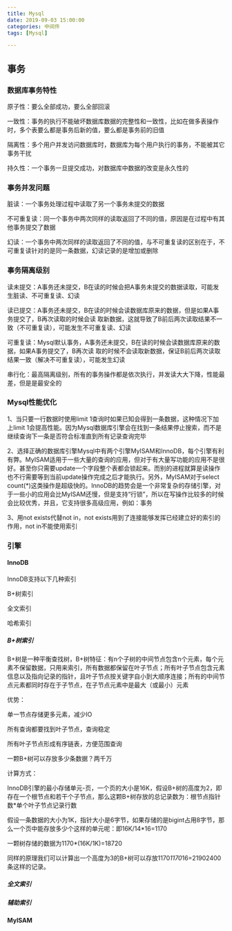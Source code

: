 ```yaml
---
title: Mysql
date: 2019-09-03 15:00:00
categories: 中间件
tags: [Mysql]

---
```


## 事务

### 数据库事务特性

原子性：要么全部成功，要么全部回滚

一致性：事务的执行不能破坏数据库数据的完整性和一致性，比如在做多表操作时，多个表要么都是事务后新的值，要么都是事务前的旧值

隔离性：多个用户并发访问数据库时，数据库为每个用户执行的事务，不能被其它事务干扰

持久性：一个事务一旦提交成功，对数据库中数据的改变是永久性的

### 事务并发问题

脏读：一个事务处理过程中读取了另一个事务未提交的数据

不可重复读：同一个事务中两次同样的读取返回了不同的值，原因是在过程中有其他事务提交了数据

幻读：一个事务中两次同样的读取返回了不同的值，与不可重复读的区别在于，不可重复读针对的是同一条数据，幻读记录的是增加或删除

### 事务隔离级别

读未提交：A事务还未提交，B在读的时候会把A事务未提交的数据读取，可能发生脏读、不可重复读、幻读

读已提交：A事务还未提交，B在读的时候会读数据库原来的数据，但是如果A事务提交了，B再次读取的时候会读			取新数据，这就导致了B前后两次读取结果不一致（不可重复读），可能发生不可重复读、幻读

可重复读：Mysql默认事务，A事务还未提交，B在读的时候会读数据库原来的数据，如果A事务提交了，B再次读			取的时候不会读取新数据，保证B前后两次读取结果一致（解决不可重复读），可能发生幻读

串行化：最高隔离级别，所有的事务操作都是依次执行，并发读大大下降，性能最差，但是是最安全的

### Mysql性能优化

1、当只要一行数据时使用limit 1查询时如果已知会得到一条数据，这种情况下加上limit 1会提高性能。因为Mysql数据库引擎会在找到一条结果停止搜索，而不是继续查询下一条是否符合标准直到所有记录查询完毕

2、选择正确的数据库引擎Mysql中有两个引擎MyISAM和InnoDB，每个引擎有利有弊。MyISAM适用于一些大量的查询的应用，但对于有大量写功能的应用不是很好。甚至你只需要update一个字段整个表都会锁起来。而别的进程就算是读操作也不行需要等到当前update操作完成之后才能执行。另外，MyISAM对于select count(*)这类操作是超级快的。InnoDB的趋势会是一个非常复杂的存储引擎，对于一些小的应用会比MyISAM还慢，但是支持“行锁”，所以在写操作比较多的时候会比较优秀，并且，它支持很多高级应用，例如：事务

3、用not exists代替not in，not exists用到了连接能够发挥已经建立好的索引的作用，not in不能使用索引

### 引擎

#### InnoDB

InnoDB支持以下几种索引

B+树索引

全文索引

哈希索引

##### B+树索引

B+树是一种平衡查找树，B+树特征：有n个子树的中间节点包含n个元素，每个元素不保留数据，只用来索引，所有数据都保留在叶子节点；所有叶子节点包含元素信息以及指向记录的指针，且叶子节点按关键字自小到大顺序连接；所有的中间节点元素都同时存在于子节点，在子节点元素中是最大（或最小）元素

优势：

单一节点存储更多元素，减少IO

所有查询都要找到叶子节点，查询稳定

所有叶子节点形成有序链表，方便范围查询

一颗B+树可以存放多少条数据？两千万

计算方式：

InnoDB引擎的最小存储单元-页，一个页的大小是16K，假设B+树的高度为2，即存在一个根节点和若干个子节点，那么这颗B+树存放的总记录数为：根节点指针数*单个叶子节点记录行数

假设一条数据的大小为1K，指针大小是6字节，如果存储的是bigint占用8字节，那么一个页中能存放多少个这样的单元呢：即16K/14*16=1170

一颗树存储的数据为1170*(16K/1K)=18720

同样的原理我们可以计算出一个高度为3的B+树可以存放1170*1170*16=21902400 条这样的记录。

##### 全文索引

##### 辅助索引

#### MyISAM






